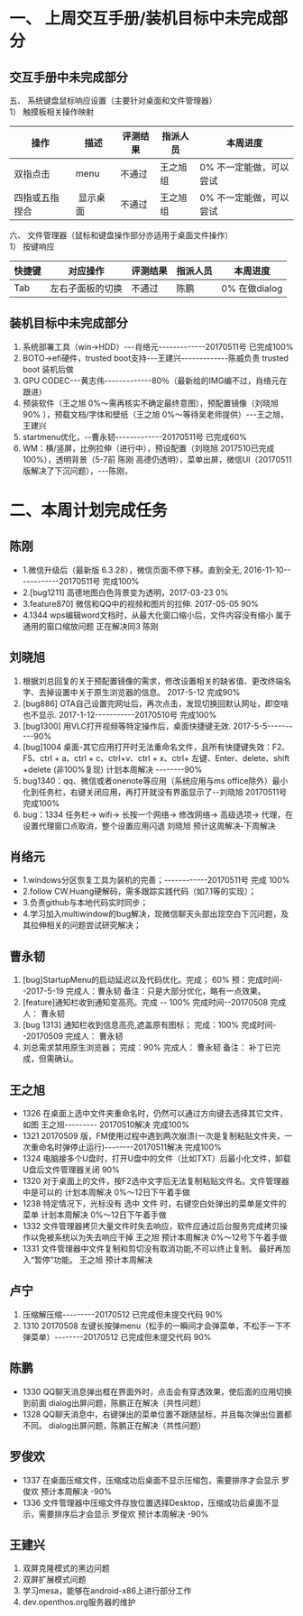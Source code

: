# 一、 上周交互手册/装机目标中未完成部分
## 交互手册中未完成部分
五、 系统键盘鼠标响应设置（主要针对桌面和文件管理器）  
1） 触摸板相关操作映射  

操作|描述|评测结果|指派人员|本周进度
----|------|----|----|----
双指点击 |menu|不通过|王之旭组|0% 不一定能做，可以尝试
四指或五指捏合| 显示桌面|不通过|王之旭组|0% 不一定能做，可以尝试

六、 文件管理器（鼠标和键盘操作部分亦适用于桌面文件操作）  
1） 按键响应  

快捷键|对应操作|评测结果|指派人员|本周进度
----|------|----|----|----
Tab|左右子面板的切换|不通过 | 陈鹏|0% 在做dialog

## 装机目标中未完成部分
1.  系统部署工具（win->HDD）---肖络元-------------20170511号 已完成100%
2.  BOTO->efi硬件，trusted boot支持---王建兴-------------陈威负责 trusted boot 装机后做
3. GPU CODEC---黄志伟-------------80％（最新给的IMG编不过，肖络元在跟进）
4. 预装软件（王之旭 0%～需再核实不确定最终意图），预配置镜像（刘晓旭 90% ），预载文档/字体和壁纸（王之旭 0%～等待吴老师提供）---王之旭， 王建兴
5.  startmenu优化，--曹永韧-------------20170511号 已完成60%
6. WM：横/竖屏，比例拉伸（进行中），预设配置（刘晓旭 2017510已完成100%），透明背景（5-7前 陈刚 高德仍透明），菜单出屏，微信UI（20170511版解决了下沉问题），---陈刚，


# 二、本周计划完成任务
## 陈刚
  - 1.微信升级后（最新版 6.3.28），微信页面不停下移。直到全无, 2016-11-10------------20170511号 完成100%
  - 2.[bug1211] 高德地图白色背景变为透明，2017-03-23    0%
  - 3.feature870] 微信和QQ中的视频和图片的拉伸. 2017-05-05  90%
  - 4.1344 wps编辑word文档时，从最大化窗口缩小后，文件内容没有缩小  属于通用的窗口缩放问题 正在解决同3   陈刚   

## 刘晓旭
 1. 根据刘总回复的关于预配置镜像的需求，修改设置相关的缺省值、更改终端名字、去掉设置中关于原生浏览器的信息。 2017-5-12 完成90% 
 2. [bug886] OTA自己设置完网址后，再次点击，发现切换回默认网址，即空啥也不显示. 2017-1-12-----------20170510号 完成100%
 3. [bug1300] 用VLC打开视频等特定操作后，桌面快捷键无效. 2017-5-5----------90%
 4. [bug]1004 桌面-其它应用打开时无法重命名文件，且所有快捷键失效：F2、F5、ctrl + a、ctrl + c、ctrl+v、ctrl + x、ctrl+ 左键、Enter、delete、shift +delete (非100%复现)     计划本周解决 --------90%
 5. bug1340：qq、微信或者onenote等应用（系统应用与ms office除外）最小化到任务栏，右键关闭应用，再打开就没有界面显示了--刘晓旭 20170511号 完成100%
 6. bug：1334  任务栏-> wifi-> 长按一个网络-> 修改网络-> 高级选项-> 代理，在设置代理窗口点取消，整个设置应用闪退   刘晓旭 预计这周解决-下周解决


## 肖络元
  - 1.windows分区恢复工具为装机的完善；------------20170511号 完成 100%
  - 2.follow CW.Huang硬解码，需多跟踪实践代码（如7.1等的实现）；
  - 3.负责github与本地代码实时同步；
  - 4.学习加入multiwindow的bug解决，现微信聊天头部出现空白下沉问题，及其拉伸相关的问题尝试研究解决；


## 曹永韧
1. [bug]StartupMenu的启动延迟以及代码优化。完成； 60%  预：完成时间--2017-5-19  完成人：曹永韧 备注：只是大部分优化，略有一点效果。
2. [feature]通知栏收到通知变高亮。完成 -- 100% 完成时间--20170508 完成人： 曹永韧
3. [bug 1313] 通知栏收到信息高亮,遮盖原有图标； 完成：100% 完成时间--20170509 完成人： 曹永韧
4. 刘总需求禁用原生浏览器； 完成：90% 完成人： 曹永韧 备注： 补丁已完成，但需确认。    
  
## 王之旭
  - 1326  在桌面上选中文件夹重命名时，仍然可以通过方向键去选择其它文件，如图     王之旭---------  20170510解决 完成100%
  - 1321  20170509 版，FM使用过程中遇到两次崩溃(一次是复制粘贴文件夹，一次重命名时弹停止运行)--------20170511解决 完成100%  
  - 1324  电脑接多个U盘时，打开U盘中的文件（比如TXT）后最小化文件，卸载U盘后文件管理器关闭 90%
  - 1320  对于桌面上的文件，按F2选中文字后无法复制粘贴文件名。文件管理器中是可以的     计划本周解决 0%～12日下午着手做
  - 1238 特定情况下，光标没有 选中 文件 时，右键空白处弹出的菜单是文件的菜单   计划本周解决  0%～12日下午着手做
  - 1332  文件管理器拷贝大量文件时失去响应，软件应通过后台服务完成拷贝操作以免被系统以为失去响应干掉  王之旭 预计本周解决  0%～12号下午着手做
  - 1331  文件管理器中文件复制和剪切没有取消功能,不可以终止复制。 最好再加入“暂停”功能。   王之旭   预计本周解决  


## 卢宁
1. 压缩解压缩---------20170512  已完成但未提交代码 90%
2. 1310 20170508 左键长按弹menu（松手的一瞬间才会弹菜单，不松手一下不弹菜单）--------20170512 已完成但未提交代码  90% 


## 陈鹏
  - 1330  QQ聊天消息弹出框在界面外时，点击会有穿透效果，使后面的应用切换到前面     dialog出屏问题，陈鹏正在解决（共性问题）
  - 1328  QQ聊天消息中，右键弹出的菜单位置不跟随鼠标，并且每次弹出位置都不同。    dialog出屏问题，陈鹏正在解决（共性问题）

## 罗俊欢
  - 1337  在桌面压缩文件，压缩成功后桌面不显示压缩包，需要排序才会显示   罗俊欢     预计本周解决  -90%
  - 1336  文件管理器中压缩文件存放位置选择Desktop，压缩成功后桌面不显示，需要排序后才会显示     罗俊欢   预计本周解决    -90% 

## 王建兴
1. 双屏克隆模式的黑边问题
2. 双屏扩展模式问题
3. 学习mesa，能够在android-x86上进行部分工作
4. dev.openthos.org服务器的维护




  

